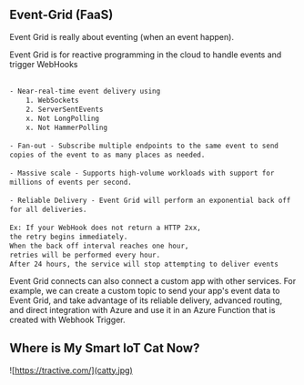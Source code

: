## Event-Grid (FaaS)

Event Grid is really about eventing (when an event happen).

Event Grid is for reactive programming in the cloud to handle events and trigger WebHooks

```

- Near-real-time event delivery using 
    1. WebSockets
    2. ServerSentEvents
    x. Not LongPolling
    x. Not HammerPolling

- Fan-out - Subscribe multiple endpoints to the same event to send copies of the event to as many places as needed.

- Massive scale - Supports high-volume workloads with support for millions of events per second. 

- Reliable Delivery - Event Grid will perform an exponential back off for all deliveries. 

Ex: If your WebHook does not return a HTTP 2xx, 
the retry begins immediately. 
When the back off interval reaches one hour, 
retries will be performed every hour. 
After 24 hours, the service will stop attempting to deliver events

```


Event Grid connects can also connect a custom app with other services. 
For example, we can create a custom topic to send your app's event data to Event Grid, 
and take advantage of its reliable delivery, advanced routing, 
and direct integration with Azure and use it in an Azure Function that is created with Webhook Trigger.


## Where is My Smart IoT Cat Now?

![https://tractive.com/](catty.jpg)



